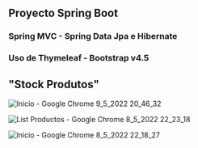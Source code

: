 ## Proyecto Spring Boot 
### Spring MVC - Spring Data Jpa e Hibernate
### Uso de Thymeleaf - Bootstrap v4.5

## "Stock Produtos"

![Inicio - Google Chrome 9_5_2022 20_46_32](https://user-images.githubusercontent.com/88462536/167516445-fc2da819-520e-45be-9b8b-886dcf643e69.png)


![List Productos - Google Chrome 8_5_2022 22_23_18](https://user-images.githubusercontent.com/88462536/167326714-7b5c2623-d9ef-459f-a2fd-c06fb7c2284a.png)


![Inicio - Google Chrome 8_5_2022 22_18_27](https://user-images.githubusercontent.com/88462536/167327414-f6314d9b-e5dd-4ed6-9f16-35f60336864c.png)

